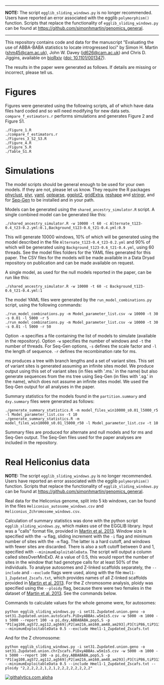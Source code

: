 ___
**NOTE:** The script `egglib_sliding_windows.py` is no longer recommended. Users have reported an error associated with the egglib `polymorphism()` function. Scripts that replace the functionality of `egglib_sliding_windows.py` can be found at https://github.com/simonhmartin/genomics_general.
___


This repository contains code and data for the manuscript "Evaluating the use of ABBA-BABA statistics to locate introgressed loci" by Simon H. Martin (<shm45@cam.ac.uk>), John W. Davey (<jd626@cam.ac.uk>) and Chris D. Jiggins, available on [bioRxiv](http://biorxiv.org) ([doi: 10.1101/001347](http://biorxiv.org/content/early/2013/12/11/001347)).

The results in the paper were generated as follows. If details are missing or incorrect, please tell us.

# Figures

Figures were generated using the following scripts, all of which have data files hard coded and so will need modifying for new data sets. `compare_f_estimators.r` performs simulations and generates Figure 2 and Figure S1.
```
./Figure_1.R
./compare_f_estimators.r
./Figures_3_S2_S3.R
./Figure_4.R
./Figure_5.R
./Table_S1.R
```

# Simulations

The model scripts should be general enough to be used for your own models. If they are not, please let us know. They require the R packages [phyclust](http://cran.r-project.org/web/packages/phyclust/index.html), [plyr](http://plyr.had.co.nz), [yaml](http://cran.r-project.org/web/packages/yaml/index.html), [optparse](http://cran.r-project.org/web/packages/optparse/index.html), [ggplot2](http://ggplot2.org), [gridExtra](http://cran.r-project.org/web/packages/gridExtra/index.html), [reshape](http://had.co.nz/reshape/) and [stringr](http://cran.r-project.org/web/packages/stringr/index.html), and for [Seq-Gen](http://beast.bio.ed.ac.uk/software/seqgen/) to be installed and in your path.

Models can be generated using the `shared_ancestry_simulator.R` script. A single combined model can be generated like this:
```
./shared_ancestry_simulator.R -w 10000 -t 60 -c Alternate_t123-0.4_t23-0.2.yml:0.1,Background_t123-0.6_t21-0.4.yml:0.9
```

This will generate 10000 windows, 10% of which will be generated using the model described in the file `Alternate_t123-0.4_t23-0.2.yml` and 90% of which will be generated using `Background_t123-0.6_t21-0.4.yml`, using 60 threads. See the model files folders for the YAML files generated for this paper. The CSV files for the models will be made available in a Data Dryad repository on publication and can be made available on request.

A single model, as used for the null models reported in the paper, can be run like this:
```
./shared_ancestry_simulator.R -w 10000 -t 60 -c Background_t123-0.6_t21-0.4.yml:1
```


The model YAML files were generated by the `run_model_combinations.py` script, using the following commands:
```
./run_model_combinations.py -m Model_parameter_list.csv -w 10000 -t 30 -s 0.01 -l 5000 -r 5
./run_model_combinations.py -m Model_parameter_list.csv -w 10000 -t 30 -s 0.01 -l 5000 -r 50
```

Option `-m` specifies a file containing the list of models to simulate (available in the repository). Option `-w` specifies the number of windows and `-t` the number of threads. For Seq-Gen options, `-s` defines the scale factor and `-l` the length of sequence. `-r` defines the recombination rate for ms.

ms produces a tree with branch lengths and a set of variant sites. This set of variant sites is generated assuming an infinite sites model. We produce output using this set of variant sites (in files with '.ms.' in the name) but also generate sequences from the ms tree using Seq-Gen (in files with '.sg.' in the name), which does not assume an infinite sites model. We used the Seq-Gen output for all analyses in the paper.

Summary statistics for the models found in the `partition.summary` and `dxy.summary` files were generated as follows:

```
./generate_summary_statistics.R -m model_files_win10000_s0.01_l5000_r5 -l Model_parameter_list.csv -t 10 
./generate_summary_statistics.R -m model_files_win10000_s0.01_l5000_r50 -l Model_parameter_list.csv -t 10
```

Summary files are produced for alternate and null models and for ms and Seq-Gen output. The Seq-Gen files used for the paper analyses are included in the repository.


# Real Heliconius data

**NOTE:** The script `egglib_sliding_windows.py` is no longer recommended. Users have reported an error associated with the egglib `polymorphism()` function. Scripts that replace the functionality of `egglib_sliding_windows.py` can be found at https://github.com/simonhmartin/genomics_general.

Real data for the Heliconius genome, split into 5 kb windows, can be found in the files `Heliconius_autosome_windows.csv` and `Heliconius_Zchromosome_windows.csv`.

Calculation of summary statistics was done with the python script `egglib_sliding_windows.py`, which makes use of the EGGLIB library. Input was a "calls" format file, provided in [Martin et al. 2013](http://dx.doi.org/10.1101/gr.159426.113). Window size is specified with the `-w` flag, sliding increment with the `-i` flag and minimum number of sites with the `-m` flag. The latter is a hard cutoff, and windows with fewer sites are discarded. There is also a soft cutoff between 0 and 1, specified with `--minimumExploitableData`. The script will output a column called sitesOverMinExD. At a value of 0.5, this would report the number of sites in the window that had genotype calls for at least 50% of the individuals. To analyse autosomes and Z-linked scaffolds separately, the `--include` and `--exclude` flags were used, along with the file `Hmel1-1_Zupdated_Zscafs.txt`, which provides names of all Z-linked scaffolds provided in [Martin et al. 2013](http://dx.doi.org/10.1101/gr.159426.113). For the Z chromosome analysis, ploidy was specified using the `--ploidy` flag, because there were two females in the dataset of [Martin et al. 2013](http://dx.doi.org/10.1101/gr.159426.113). See the commands below.


Commands to calculate values for the whole genome were, for autosomes:

```
python egglib_sliding_windows.py -i set31.Zupdated.union.geno -o set31.Zupdated.union.autoScafs.PiDxyABBAs.w5m1s5.csv -w 5000 -m 1000 -s 5000 --report 100 -a pi,dxy,ABBABABA,popS,S -p "P1[ag108,ag572,ag112,ag569];P2[am216,am160,am48,am293];P3[tiP86,tiP313,tiP84,tiP57];O[hec273,eth67,ser202,par371];P3a[tiP86,tiP313];P3b[tiP84,tiP57]"  --minimumExploitableData 0.5 --exclude Hmel1-1_Zupdated_Zscafs.txt
```

And for the Z chromosome:
```
python egglib_sliding_windows.py -i set31.Zupdated.union.geno -o set31.Zupdated.union.chrZscafs.PiDxyABBAs.w5m1s5.csv -w 5000 -m 1000 -s 5000 --report 100 -a pi,dxy,ABBABABA,popS,S -p "P1[ag108,ag572,ag112,ag569];P2[am216,am160,am48,am293];P3[tiP86,tiP313,tiP84,tiP57];O[hec273,eth67,ser202,par371];P3a[tiP86,tiP313];P3b[tiP84,tiP57]"  --minimumExploitableData 0.5 --include Hmel1-1_Zupdated_Zscafs.txt --ploidy "2,2,2,2,2,1,2,1,2,2,2,2,2,2,2,2" 
```


[![githalytics.com alpha](https://cruel-carlota.pagodabox.com/a5cff0af4f8cf280f6954c7dcd702477 "githalytics.com")](http://githalytics.com/johnomics/Martin_Davey_Jiggins_evaluating_introgression_statistics)
